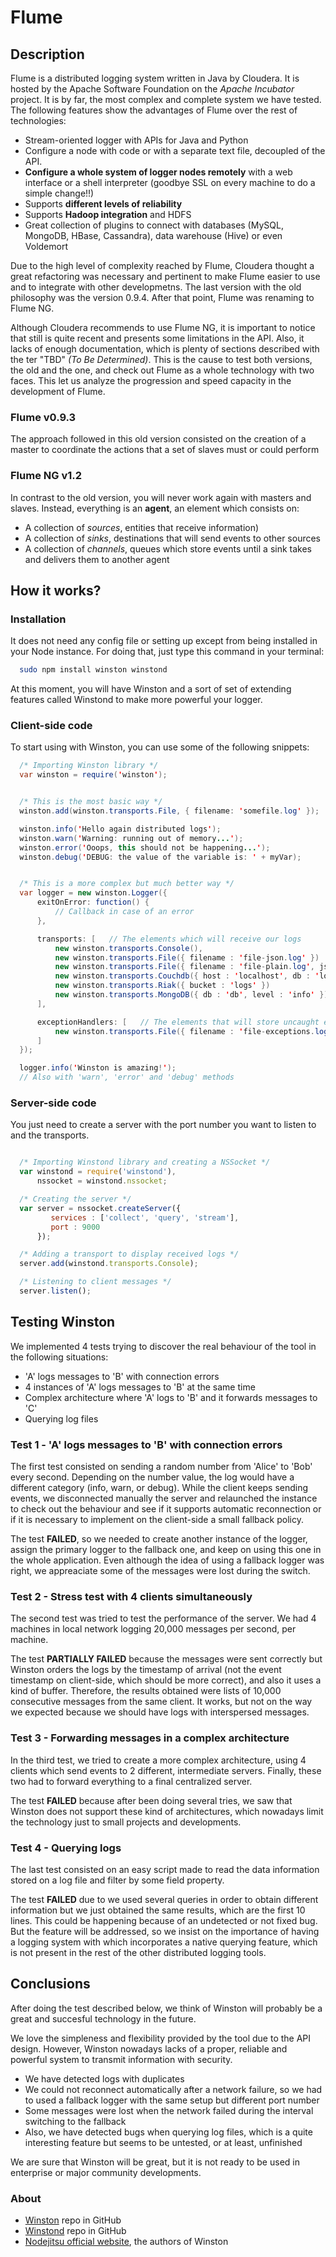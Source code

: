 Flume
===========================


## Description

Flume is a distributed logging system written in Java by Cloudera. It is hosted by the Apache Software Foundation on the *Apache Incubator* project. It is by far, the most complex and complete system we have tested. The following features show the advantages of Flume over the rest of technologies:

* Stream-oriented logger with APIs for Java and Python
* Configure a node with code or with a separate text file, decoupled of the API.
* **Configure a whole system of logger nodes remotely** with a web interface or a shell interpreter (goodbye SSL on every machine to do a simple change!!)
* Supports **different levels of reliability**
* Supports **Hadoop integration** and HDFS
* Great collection of plugins to connect with databases (MySQL, MongoDB, HBase, Cassandra), data warehouse (Hive) or even Voldemort

Due to the high level of complexity reached by Flume, Cloudera thought a great refactoring was necessary and pertinent to make Flume easier to use and to integrate with other developmetns. The last version with the old philosophy was the version 0.9.4. After that point, Flume was renaming to Flume NG.

Although Cloudera recommends to use Flume NG, it is important to notice that still is quite recent and presents some limitations in the API. Also, it lacks of enough documentation, which is plenty of sections described with the ter "TBD" *(To Be Determined)*. This is the cause to test both versions, the old and the one, and check out Flume as a whole technology with two faces. This let us analyze the progression and speed capacity in the development of Flume.

### Flume v0.9.3

The approach followed in this old version consisted on the creation of a
master to coordinate the actions that a set of slaves must or could perform


### Flume NG v1.2

In contrast to the old version, you will never work again with masters and
slaves. Instead, everything is an **agent**, an element which consists on:
* A collection of *sources*,  entities that receive information)
* A collection of *sinks*, destinations that will send events to other sources
* A collection of *channels*, queues which store events until a sink
  takes and delivers them to another agent


## How it works?

### Installation

It does not need any config file or setting up except from being installed in your Node instance. For doing that, just type this command in your terminal:

```bash
  sudo npm install winston winstond
```

At this moment, you will have Winston and a sort of set of extending features called Winstond to make more powerful your logger.


### Client-side code

To start using with Winston, you can use some of the following snippets:

```java
  /* Importing Winston library */
  var winston = require('winston');


  /* This is the most basic way */
  winston.add(winston.transports.File, { filename: 'somefile.log' });

  winston.info('Hello again distributed logs');
  winston.warn('Warning: running out of memory...');
  winston.error('Ooops, this should not be happening...');
  winston.debug('DEBUG: the value of the variable is: ' + myVar);


  /* This is a more complex but much better way */
  var logger = new winston.Logger({
      exitOnError: function() {
          // Callback in case of an error
      },

      transports: [   // The elements which will receive our logs
          new winston.transports.Console(),
          new winston.transports.File({ filename : 'file-json.log' })
          new winston.transports.File({ filename : 'file-plain.log', json : false })
          new winston.transports.Couchdb({ host : 'localhost', db : 'logs' })
          new winston.transports.Riak({ bucket : 'logs' })
          new winston.transports.MongoDB({ db : 'db', level : 'info' })
      ],

      exceptionHandlers: [   // The elements that will store uncaught exceptions
          new winston.transports.File({ filename : 'file-exceptions.log' })
      ]
  });

  logger.info('Winston is amazing!');
  // Also with 'warn', 'error' and 'debug' methods
```

### Server-side code

You just need to create a server with the port number you want to listen to
and the transports.

```javascript

  /* Importing Winstond library and creating a NSSocket */
  var winstond = require('winstond'),
      nssocket = winstond.nssocket;

  /* Creating the server */
  var server = nssocket.createServer({
         services : ['collect', 'query', 'stream'],
         port : 9000
      });

  /* Adding a transport to display received logs */
  server.add(winstond.transports.Console);

  /* Listening to client messages */
  server.listen();
```



## Testing Winston

We implemented 4 tests trying to discover the real behaviour of the tool in
the following situations:

* 'A' logs messages to 'B' with connection errors
* 4 instances of 'A' logs messages to 'B' at the same time
* Complex architecture where 'A' logs to 'B' and it forwards messages to 'C'
* Querying log files


### Test 1 - 'A' logs messages to 'B' with connection errors
The first test consisted on sending a random number from 'Alice' to 'Bob' every second. Depending on the number value, the log would have a different category (info, warn, or debug). While the client keeps sending events, we disconnected manually the server and relaunched the instance to check out the behaviour and see if it supports automatic reconnection or if it is necessary to implement on the client-side a small fallback policy.

The test **FAILED**, so we needed to create another instance of the logger, assign the primary logger to the fallback one, and keep on using this one in the whole application. Even although the idea of using a fallback logger was right, we appreaciate some of the messages were lost during the switch.


### Test 2 - Stress test with 4 clients simultaneously
The second test was tried to test the performance of the server. We had 4
machines in local network logging 20,000 messages per second, per machine.

The test **PARTIALLY FAILED** because the messages were sent correctly but
Winston orders the logs by the timestamp of arrival (not the event timestamp on client-side, which should be more correct), and also it uses a kind of buffer. Therefore, the results obtained were lists of 10,000 consecutive messages from the same client. It works, but not on the way we expected because we should have logs with interspersed messages.


### Test 3 - Forwarding messages in a complex architecture
In the third test, we tried to create a more complex architecture, using 4
clients which send events to 2 different, intermediate servers. Finally, these
two had to forward everything to a final centralized server.

The test **FAILED** because after been doing several tries, we saw that
Winston does not support these kind of architectures, which nowadays limit the
technology just to small projects and developments.


### Test 4 - Querying logs
The last test consisted on an easy script made to read the data information stored on a log file and filter by some field property.

The test **FAILED** due to we used several queries in order to obtain different information but we just obtained the same results, which are the first 10 lines. This could be happening because of an undetected or not fixed bug. But the feature will be addressed, so we insist on the importance of having a logging system with which incorporates a native querying feature, which is not present in the rest of the other distributed logging tools.



## Conclusions

After doing the test described below, we think of Winston will probably be a great and succesful technology in the future.

We love the simpleness and flexibility provided by the tool due to the API
design. However, Winston nowadays lacks of a proper, reliable and powerful system to
transmit information with security.

* We have detected logs with duplicates
* We could not reconnect automatically after a network failure, so we had to
  used a fallback logger with the same setup but different port number
* Some messages were lost when the network failed during the interval switching to the fallback
* Also, we have detected bugs when querying log files, which is a quite
  interesting feature but seems to be untested, or at least, unfinished

We are sure that Winston will be great, but it is not ready to be used in
enterprise or major community developments.


### About

- [Winston](https://github.com/flatiron/winston/) repo in GitHub
- [Winstond](https://github.com/flatiron/winstond/) repo in GitHub
- [Nodejitsu official website](http://nodejitsu.com/), the authors of Winston

